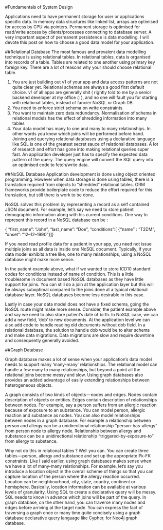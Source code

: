 #Fundamentals of System Design

Applications need to have permanent storage for user or applications specific data. In memory data structures like
linked list, arrays are optimised for access by CPU via pointers. Permanent storage is optimised for read/write access
by clients/processes connecting to database server. A very important aspect of permanent persistence is data modelling.
I will devote this post on how to choose a good data model for your application.

##Relational Database
The most famous and prevalent data modelling technique is using relational tables. In relational tables, data is
organised into records of a table. Tables are related to one another using primary key foreign key. There are a lot of
reasons why your should choose relational table.

1. You are just building out v1 of your app and data access patterns are not quite clear yet. Relational schemas are
   always a good first default choice. v1 of all apps are generally shit ( rightly told to me by a senior backend
   developer at my office :) ), and no one will fault you for starting with relational tables, instead of fancier NoSQL
   or Graph DB.
2. You need to enforce strict schema on write constraints.
3. You want to maintain zero data redundancy. Normalisation of schema in relational models has the effect of shredding
   information into many tables
4. Your data model has many to one and many to many relationships. In other words you know which joins will be performed
   before hand. Joining and querying relational databases using a declarative language like SQL is one of the greatest
   secret sauce of relational databases. A lot of research and effort has gone into making relational queries super fast.
   An application developer just has to specify the expected data pattern of the query. The query engine will convert
   the SQL query into an optimised code to fetch/write data.

##NoSQL Database
Application development is done using object oriented programming. However when data storage is done using tables,
there is a translation required from objects to “shredded” relational tables. ORM frameworks provide boilerplate code
to reduce the effort required for this translation, but still there is work to be done.

NoSQL solves this problem by representing a record as a self contained JSON document. For example, let’s say we need to
store patient demographic information along with his current conditions. One way to represent this record in a NoSQL
database can be :

{ “first_name”: “John”, “last_name”: “Doe”, “conditions”:[ {“name” : “T2DM”, “onset”: “12–12–1990”}]}

If you need read profile data for a patient in your app, you need not issue multiple joins as all data is inside one
NoSQL document. Typically, if your data model exhibits a tree like, one to many relationships, using a NoSQL database
might make more sense.

In the patient example above, what if we wanted to store ICD10 standard codes for conditions instead of name of
condition. This is a little troublesome in document based NoSQL databases as they have little support for joins. You can
still do a join at the application layer but this will be always suboptimal compared to the joins done at a typical
relational database layer. NoSQL databases become less desirable in this case.

Lastly in case your data model does not have a fixed schema, going the NoSQL route might make more sense. Consider,
the patient example above and say we need to also store patient’s date of birth. In NoSQL case, we can add a new field,
‘dob’ to new documents. At the application level we can also add code to handle reading old documents without dob field.
In a relational database, the solution to handle dob would be to alter schema and make data migrations. Data migrations
are slow and require downtime and consequently generally avoided.

##Graph Database

Graph database makes a lot of sense when your application’s data model needs to support many ‘many-many’ relationships.
The relational model can handle a few many to many relationships, but beyond a point all the relational joins become
messy and slow. Using graph databases also provides an added advantage of easily extending relationships between
heterogeneous objects.

A graph consists of two kinds of objects — nodes and edges. Nodes contain description of objects or entities. Edges
contain description of relationships between nodes. For example, say a person suffers from an allergic reaction because
of exposure to an substance. You can model person, allergic reaction and substance as nodes. You can also model
relationships between nodes in a graph database. For example a relationship between person and allergy can be a
unidirectional relationship “person-has-allergy” from person node to allergy node. Relationship between allergy and
substance can be a unidirectional relationship “triggered-by-exposure-to” from allergy to substance.

Why not do this in relational tables ? Well you can. You can create three tables — person, allergy and substance and
set up the appropriate Pk-FK constraints. Like I said earlier, using graph databases makes sense when we have a lot of
many-many relationships. For example, let’s say you introduce a location object in the overall scheme of things so that
you can capture location of the person where the allergy reaction occurred. Location can be neighbourhood, city, state,
country, continent or hemisphere. Basically, location information can be available at various levels of granularity.
Using SQL to create a declarative query will be messy. SQL needs to know in advance which joins will be part of the
query. In graph database, on the other hand, you can traverse many nodes and edges before arriving at the target node.
You can express the fact of traversing a graph once or many time quite concisely using a graph database declarative 
query language like Cypher, for Neo4j graph database.